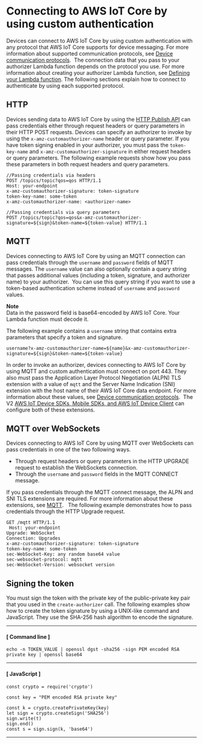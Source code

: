# Connecting to AWS IoT Core by using custom authentication<a name="custom-auth"></a>

 Devices can connect to AWS IoT Core by using custom authentication with any protocol that AWS IoT Core supports for device messaging\. For more information about supported communication protocols, see [Device communication protocols](protocols.md)\.  The connection data that you pass to your authorizer Lambda function depends on the protocol you use\. For more information about creating your authorizer Lambda function, see [Defining your Lambda function](config-custom-auth.md#custom-auth-lambda)\. The following sections explain how to connect to authenticate by using each supported protocol\. 

## HTTP<a name="custom-auth-http"></a>

 Devices sending data to AWS IoT Core by using the [HTTP Publish API](https://docs.aws.amazon.com/iot/latest/apireference/API_iotdata_Publish.html) can pass credentials either through request headers or query parameters in their HTTP POST requests\. Devices can specify an authorizer to invoke by using the `x-amz-customauthorizer-name` header or query parameter\. If you have token signing enabled in your authorizer, you must pass the `token-key-name` and `x-amz-customauthorizer-signature` in either request headers or query parameters\. The following example requests show how you pass these parameters in both request headers and query parameters\. 

```
//Passing credentials via headers
POST /topics/topic?qos=qos HTTP/1.1
Host: your-endpoint 
x-amz-customauthorizer-signature: token-signature
token-key-name: some-token 
x-amz-customauthorizer-name: <authorizer-name>

//Passing credentials via query parameters
POST /topics/topic?qos=qos&x-amz-customauthorizer-signature=${sign}&token-name=${token-value} HTTP/1.1
```

## MQTT<a name="custom-auth-mqtt"></a>

 Devices connecting to AWS IoT Core by using an MQTT connection can pass credentials through the `username` and `password` fields of MQTT messages\. The `username` value can also optionally contain a query string that passes additional values \(including a token, signature, and authorizer name\) to your authorizer\.  You can use this query string if you want to use a token\-based authentication scheme instead of `username` and `password` values\.  

**Note**  
 Data in the password field is base64\-encoded by AWS IoT Core\. Your Lambda function must decode it\. 

 The following example contains a `username` string that contains extra parameters that specify a token and signature\.  

 `username?x-amz-customauthorizer-name=${name}&x-amz-customauthorizer-signature=${sign}&token-name=${token-value}` 

 In order to invoke an authorizer, devices connecting to AWS IoT Core by using MQTT and custom authentication must connect on port 443\. They also must pass the Application Layer Protocol Negotiation \(ALPN\) TLS extension with a value of `mqtt` and the Server Name Indication \(SNI\) extension with the host name of their AWS IoT Core data endpoint\. For more information about these values, see [Device communication protocols](protocols.md)\.  The V2 [AWS IoT Device SDKs, Mobile SDKs, and AWS IoT Device Client](iot-sdks.md) can configure both of these extensions\.    

## MQTT over WebSockets<a name="custom-auth-websockets"></a>

 Devices connecting to AWS IoT Core by using MQTT over WebSockets can pass credentials in one of the two following ways\. 
+ Through request headers or query parameters in the HTTP UPGRADE request to establish the WebSockets connection\.
+ Through the `username` and `password` fields in the MQTT CONNECT message\.

 If you pass credentials through the MQTT connect message, the ALPN and SNI TLS extensions are required\. For more information about these extensions, see [MQTT](#custom-auth-mqtt)\.   The following example demonstrates how to pass credentials through the HTTP Upgrade request\. 

```
GET /mqtt HTTP/1.1
 Host: your-endpoint 
Upgrade: WebSocket 
Connection: Upgrades 
x-amz-customauthorizer-signature: token-signature
token-key-name: some-token 
sec-WebSocket-Key: any random base64 value 
sec-websocket-protocol: mqtt 
sec-WebSocket-Version: websocket version
```

## Signing the token<a name="custom-auth-token-signature"></a>

You must sign the token with the private key of the public\-private key pair that you used in the `create-authorizer` call\. The following examples show how to create the token signature by using a UNIX\-like command and JavaScript\. They use the SHA\-256 hash algorithm to encode the signature\.

------
#### [ Command line ]

```
echo -n TOKEN_VALUE | openssl dgst -sha256 -sign PEM encoded RSA private key | openssl base64
```

------
#### [ JavaScript ]

```
const crypto = require('crypto')

const key = "PEM encoded RSA private key"

const k = crypto.createPrivateKey(key)
let sign = crypto.createSign('SHA256')
sign.write(t)
sign.end()
const s = sign.sign(k, 'base64')
```

------
